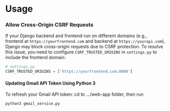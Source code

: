 # Usage

### Allow Cross-Origin CSRF Requests

If your Django backend and frontend run on different domains 
(e.g., frontend at `https://yourfrontend.com` and backend at `https://yourapi.com`), 
Django may block cross-origin requests due to CSRF protection. 
To resolve this issue, you need to configure `CSRF_TRUSTED_ORIGINS` in `settings.py` to include the frontend domain:

```python
# settings.py
CSRF_TRUSTED_ORIGINS = ['https://yourfrontend.com:8000']
```

#### Updating Gmail API Token Using Python 3

To refresh your Gmail API token: cd to .../web-app folder, then run

  ```sh
  python3 gmail_service.py
  ```
